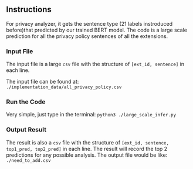 ## Instructions
For privacy analyzer, it gets the sentence type (21 labels instroduced before)that predicted by our trained BERT model.
The code is a large scale prediction for all the privacy policy sentences of all the extensions.

### Input File
The input file is a large `csv` file with the structure of `[ext_id, sentence]` in each line.

The input file can be found at:
`./implementation_data/all_privacy_policy.csv`

### Run the Code
Very simple, just type in the terminal:
`python3 ./large_scale_infer.py`

### Output Result
The result is also a `csv` file with the structure of `[ext_id, sentence, top1_pred, top2_pred]` in each line.
The result will record the top 2 predictions for any possible analysis.
The output file would be like:
`./need_to_add.csv`
